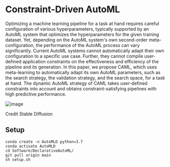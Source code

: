 # Constraint-Driven AutoML

Optimizing a machine learning pipeline for a task at hand requires careful configuration of various hyperparameters, typically supported by an AutoML system that optimizes the hyperparameters for the given training dataset.
Yet, depending on the AutoML system's own second-order meta-configuration, the performance of the AutoML process can vary significantly. Current AutoML systems cannot automatically adapt their own configuration to a specific use case. Further, they cannot compile user-defined application constraints on the effectiveness and efficiency of the pipeline and its generation.
In this paper, we propose CAML, which uses meta-learning to automatically adapt its own AutoML parameters, such as the search strategy, the validation strategy, and the search space, for a task at hand. The dynamic AutoML strategy of CAML takes user-defined constraints into account and obtains constraint-satisfying pipelines with high predictive performance. 

![image](https://user-images.githubusercontent.com/5217389/216223724-05dd746d-4cce-4e64-869e-b791cfe7cee2.png)

Credit Stable Diffusion

## Setup
```
conda create -n AutoMLD python=3.7
conda activate AutoMLD
cd Software/DeclarativeAutoML/
git pull origin main
sh setup.sh
```
